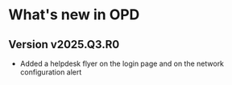 # What's new in OPD

## Version v2025.Q3.R0

>
- Added a helpdesk flyer on the login page and on the network configuration alert